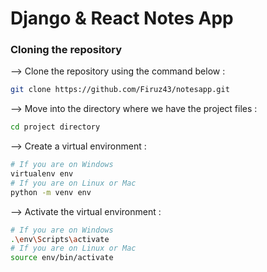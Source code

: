 # Django & React Notes App
</div>

### Cloning the repository

--> Clone the repository using the command below :
```bash
git clone https://github.com/Firuz43/notesapp.git

```

--> Move into the directory where we have the project files : 
```bash
cd project directory

```

--> Create a virtual environment :
```bash
# If you are on Windows
virtualenv env
# If you are on Linux or Mac
python -m venv env
```

--> Activate the virtual environment :
```bash
# If you are on Windows
.\env\Scripts\activate
# If you are on Linux or Mac
source env/bin/activate
```
